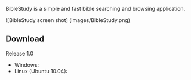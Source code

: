 BibleStudy is a simple and fast bible searching and browsing application.

![BibleStudy screen shot] (images/BibleStudy.png)

Download
--------
Release 1.0
* Windows: 
* Linux (Ubuntu 10.04):
